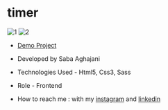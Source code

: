 # timer
![1](https://github.com/Saba-Aghajani-developer/timer/assets/135870519/5526ae7b-897d-499b-af24-385f47736e2c)
![2](https://github.com/Saba-Aghajani-developer/timer/assets/135870519/5d7b9ddc-d85d-46fa-885f-f14c7a7673d5)

- [Demo Project](https://saba-aghajani-developer.github.io/timer/)

- Developed by Saba Aghajani
  
- Technologies Used - Html5, Css3, Sass 

- Role - Frontend

- How to reach me : with my [instagram](https://instagram.com/saba_aghajani_web?igshid=ZGUzMzM3NWJiOQ==) and [linkedin](https://www.linkedin.com/in/saba-a-69b608208)
